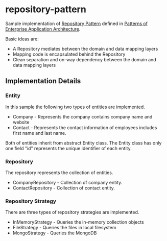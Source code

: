 # repository-pattern

Sample implementation of [Repository Pattern] defined in [Patterns of Enterprise Application Architecture].

Basic ideas are:

- A Repository mediates between the domain and data mapping layers
- Mapping code is encapsulated behind the Repository
- Clean separation and on-way dependency between the domain and data mapping layers

## Implementation Details

### Entity

In this sample the following two types of entities are implemented.

- Company - Represents the company contains company name and website
- Contact - Represents the contact information of employees includes first name and last name.

Both of entities inherit from abstract Entity class. The Entity class has only one field "id" represents the unique identifier of each entity.

### Repository

The repository represents the collection of entities.

- CompanyRepository - Collection of company entity.
- ContactRepository - Collection of contact entity.

### Repository Strategy

There are three types of repository strategies are implemented.

- InMemoryStrategy - Queries the in-memory collection objects
- FileStrategy - Queries the files in local filesystem
- MongoStrategy - Queries the MongoDB


[Repository Pattern]: http://martinfowler.com/eaaCatalog/repository.html
[Patterns of Enterprise Application Architecture]: http://martinfowler.com/books/eaa.html
